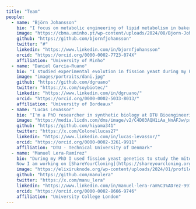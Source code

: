 ```yaml
---
title: "Team"
people:
  - name: "Björn Johansson"
    bio: "I focus on metabolic engineering of lipid metabolism in baker’s yeast, _S. cerevisiae_ ultimatily to create sustainable sources of specialized fatty acids. I am also interested in open science, specifically the creation and maintenance of complete and verifiable genetic design documents. I am the original creator of [pydna](https://github.com/bjornfjohansson/pydna), a Python package that enables simulation of cloning strategies."
    image: "https://cbma.uminho.pt/wp-content/uploads/2024/08/Bjorn-Johanson-768x768.jpg"
    github: "https://github.com/bjornfjohansson"
    twitter: "#"
    linkedin: "https://www.linkedin.com/in/bjornfjohansson"
    orcid: "https://orcid.org/0000-0002-7723-074X"
    affiliation: "University of Minho"
  - name: "Daniel García-Ruano"
    bio: "I studied experimental evolution in fission yeast during my PhD, gaining interest in computational approaches and reproducibility in science. I started collaborating with [ShareYourCloning](https://shareyourcloning.org) as a testing user to later dive in the code and implement new use cases. Currently, I am a non-tenured associate professor in Cell Biology at the University of Bordeaux, with a research intereset in machine learning for transcript classification."
    image: "images/portraits/dani.jpg"
    github: "https://github.com/dgruano"
    twitter: "https://x.com/soybiotec/"
    linkedin: "https://www.linkedin.com/in/dgruano/"
    orcid: "https://orcid.org/0000-0002-5033-8013/"
    affiliation: "University of Bordeaux"
  - name: "Lucas Levassor"
    bio: "I'm a PhD researcher in synthetic biology at DTU Bioengineering. After doing my BSc at the University of Copenhagen and my MSc from the Technical University of Denmark, with exchange semesters at the National University of Singapore (NUS) and École Polytechnique Fédérale de Lausanne (EPFL) in Switzerland, I dove into projects like [teemi](https://github.com/hiyama341/teemi), an open-source literate programming framework for bioengineering. Currently, I'm developing web apps and high-throughput genetic engineering platforms for Streptomyces and Aspergillus. I'm passionate about combining biology and programming to accelerate synthetic biology and automate workflows. Reach out if you are interested in collabs."
    image: "https://media.licdn.com/dms/image/v2/C4D03AQH1iAa_NnAFJw/profile-displayphoto-shrink_800_800/profile-displayphoto-shrink_800_800/0/1611761701213?e=1736380800&v=beta&t=maUe_0tTtK6-sIbcOLpsczWY_XBpXofExMVVFJCSrcM"
    github: "https://github.com/hiyama341"
    twitter: "https://x.com/Colonellucas27"
    linkedin: "https://www.linkedin.com/in/lucas-levassor/"
    orcid: "https://orcid.org/0000-0002-3261-9911"
    affiliation: "DTU - Technical University of Denmark"
  - name: "Manuel Lera-Ramírez"
    bio: "During my PhD I used fission yeast genetics to study the mitotic spindle, combining experimental and computational approaches. I grew increasingly interested in FAIR (Findable, Accessible, Interoperable, Reusable) data in the context of model organism genetics, and decided to join PomBase, the model organism database for fission yeast, where I developed quality control pipelines and worked as a biocurator.
    Now I am working on [ShareYourCloning](https://shareyourcloning.org), an Open Source web application to plan and document cloning and genetic engineering. I am also an active contributor and maintainer of [pydna](https://github.com/bjornfjohansson/pydna)."
    image: "https://elixiruknode.org/wp-content/uploads/2024/01/profile-manuel-lera.webp"
    github: "https://github.com/manulera"
    twitter: "https://x.com/manu_lera"
    linkedin: "https://www.linkedin.com/in/manuel-lera-ram%C3%ADrez-997b629a/"
    orcid: "https://orcid.org/0000-0002-8666-9746"
    affiliation: "University College London"
---
```

